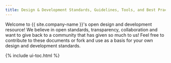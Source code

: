 ```yaml
---
title: Design & Development Standards, Guidelines, Tools, and Best Practices 
---
```


Welcome to {{ site.company-name }}'s open design and development resource! We believe in open standards, transparency, collaboration and want to give back to a community that has given so much to us! Feel free to contribute to these documents or fork and use as a basis for your own design and development standards.

{% include ui-toc.html %}
